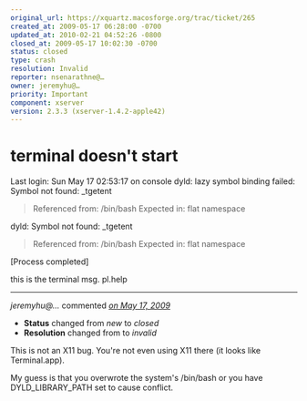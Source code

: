 ```yaml
---
original_url: https://xquartz.macosforge.org/trac/ticket/265
created_at: 2009-05-17 06:28:00 -0700
updated_at: 2010-02-21 04:52:26 -0800
closed_at: 2009-05-17 10:02:30 -0700
status: closed
type: crash
resolution: Invalid
reporter: nsenarathne@…
owner: jeremyhu@…
priority: Important
component: xserver
version: 2.3.3 (xserver-1.4.2-apple42)
---
```


terminal doesn't start
======================


Last login: Sun May 17 02:53:17 on console
dyld: lazy symbol binding failed: Symbol not found: \_tgetent

> Referenced from: /bin/bash
> Expected in: flat namespace

dyld: Symbol not found: \_tgetent

> Referenced from: /bin/bash
> Expected in: flat namespace

\[Process completed\]

this is the terminal msg. pl.help



---

*jeremyhu@…* commented *[on May 17, 2009](https://xquartz.macosforge.org/trac/ticket/265#comment:1 "May 17, 2009 at 10:02 AM PDT")*

-   **Status** changed from *new* to *closed*
-   **Resolution** changed from to *invalid*

This is not an X11 bug. You're not even using X11 there (it looks like Terminal.app).

My guess is that you overwrote the system's /bin/bash or you have DYLD\_LIBRARY\_PATH set to cause conflict.




